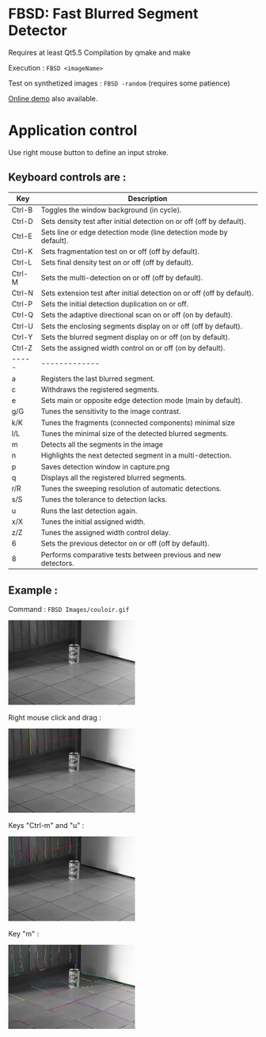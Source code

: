 # FBSD: Fast Blurred Segment Detector

Requires at least Qt5.5
Compilation by qmake and make

Execution : `FBSD <imageName>`

Test on synthetized images : `FBSD -random` (requires some patience)

<a href="http://ipol-geometry.loria.fr/~kerautre/ipol_demo/FBSD_IPOLDemo">Online demo</a> also available.

# Application control

Use right mouse button to define an input stroke.

Keyboard controls are :
---------------------

| Key | Description |
|-----|-------------|
| Ctrl-B | Toggles the window background (in cycle).
| Ctrl-D | Sets density test after initial detection on or off (off by default).
| Ctrl-E | Sets line or edge detection mode (line detection mode by default).
| Ctrl-K | Sets fragmentation test on or off (off by default).
| Ctrl-L | Sets final density test on or off (off by default).
| Ctrl-M | Sets the multi-detection on or off (off by default).
| Ctrl-N | Sets extension test after initial detection on or off (off by default).
| Ctrl-P | Sets the initial detection duplication on or off.
| Ctrl-Q | Sets the adaptive directional scan on or off (on by default).
| Ctrl-U | Sets the enclosing segments display on or off (off by default).
| Ctrl-Y | Sets the blurred segment display on or off (on by default).
| Ctrl-Z | Sets the assigned width control on or off (on by default).
|-----|-------------|
| a   | Registers the last blurred segment.
| c   | Withdraws the registered segments.
| e   | Sets main or opposite edge detection mode (main by default).
| g/G | Tunes the sensitivity to the image contrast.
| k/K | Tunes the fragments (connected components) minimal size
| l/L | Tunes the minimal size of the detected blurred segments.
| m   | Detects all the segments in the image
| n   | Highlights the next detected segment in a multi-detection.
| p   | Saves detection window in capture.png
| q   | Displays all the registered blurred segments.
| r/R | Tunes the sweeping resolution of automatic detections.
| s/S | Tunes the tolerance to detection lacks.
| u   | Runs the last detection again.
| x/X | Tunes the initial assigned width.
| z/Z | Tunes the assigned width control delay.
| 6   | Sets the previous detector on or off (off by default).
| 8   | Performs comparative tests between previous and new detectors.

Example :
-------

Command : `FBSD Images/couloir.gif`

<img width="256" src="https://github.com/evenp/FBSD/blob/master/Images/couloir.gif" alt="Initial image" />

Right mouse click and drag :

<img width="256" src="https://github.com/evenp/FBSD/blob/master/Snapshots/snapSingle.png" alt="Single blurred segment detection" />

Keys "Ctrl-m" and "u" :

<img width="256" src="https://github.com/evenp/FBSD/blob/master/Snapshots/snapMulti.png" alt="Multiple blurred segments detection" />

Key "m" :

<img width="256" src="https://github.com/evenp/FBSD/blob/master/Snapshots/snapAll.png" alt="Automatic blurred segment detection" />
